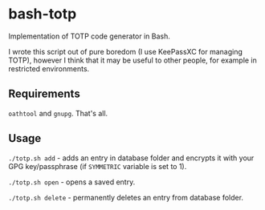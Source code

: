 # bash-totp

Implementation of TOTP code generator in Bash.

I wrote this script out of pure boredom (I use KeePassXC for managing TOTP), however I think that it may be useful to other people, for example in restricted environments.

## Requirements

`oathtool` and `gnupg`. That's all.

## Usage

`./totp.sh add` - adds an entry in database folder and encrypts it with your GPG key/passphrase (if `SYMMETRIC` variable is set to 1).

`./totp.sh open` - opens a saved entry.

`./totp.sh delete` - permanently deletes an entry from database folder.
